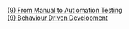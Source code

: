 [(9) From Manual to Autiomation Testing](https://docs.google.com/document/d/1sCrSVZ4GFke9xPbrIuX8b-x6spreYs7UwdAu89tykHk/edit?usp=sharing) <br>
[(9) Behaviour Driven Development](https://docs.google.com/document/d/10LnVNFMoNsKVwRTgaxhioltCSRD3IJ3S5kPzP943V8o/edit?usp=sharing)
